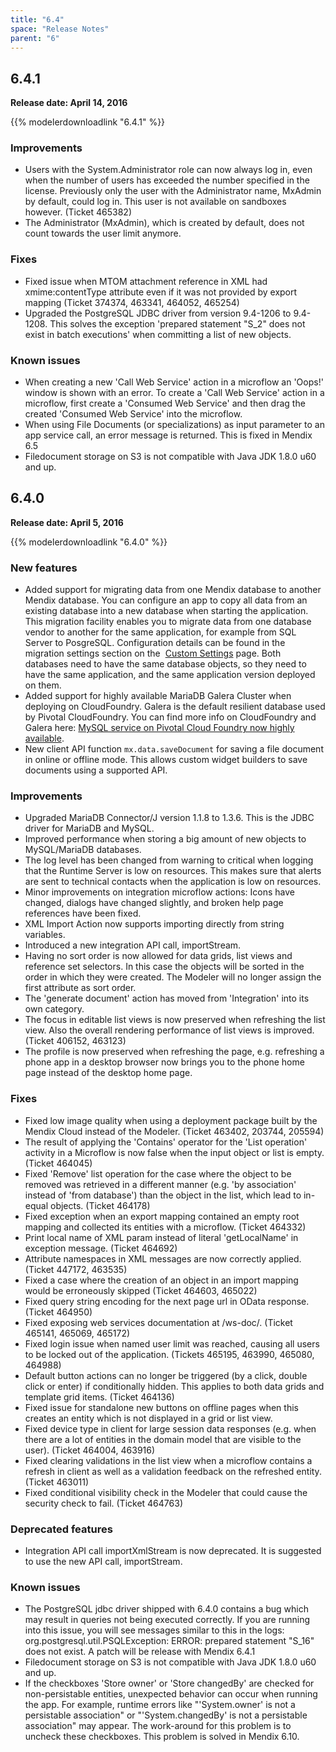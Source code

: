 ```yaml
---
title: "6.4"
space: "Release Notes"
parent: "6"
---
```


## 6.4.1

**Release date: April 14, 2016**

{{% modelerdownloadlink "6.4.1" %}}

### Improvements

*   Users with the System.Administrator role can now always log in, even when the number of users has exceeded the number specified in the license. Previously only the user with the Administrator name, MxAdmin by default, could log in. This user is not available on sandboxes however. (Ticket 465382)
*   The Administrator (MxAdmin), which is created by default, does not count towards the user limit anymore.

### Fixes

*   Fixed issue when MTOM attachment reference in XML had xmime:contentType attribute even if it was not provided by export mapping (Ticket 374374, 463341, 464052, 465254)
*   Upgraded the PostgreSQL JDBC driver from version 9.4-1206 to 9.4-1208\. This solves the exception 'prepared statement "S_2" does not exist in batch executions' when committing a list of new objects.

### Known issues

*   When creating a new 'Call Web Service' action in a microflow an 'Oops!' window is shown with an error. To create a 'Call Web Service' action in a microflow, first create a 'Consumed Web Service' and then drag the created 'Consumed Web Service' into the microflow.
*   When using File Documents (or specializations) as input parameter to an app service call, an error message is returned. This is fixed in Mendix 6.5
*   Filedocument storage on S3 is not compatible with Java JDK 1.8.0 u60 and up.

## 6.4.0

**Release date: April 5, 2016**

{{% modelerdownloadlink "6.4.0" %}}

### New features

*   Added support for migrating data from one Mendix database to another Mendix database. You can configure an app to copy all data from an existing database into a new database when starting the application. This migration facility enables you to migrate data from one database vendor to another for the same application, for example from SQL Server to PosgreSQL. Configuration details can be found in the migration settings section on the  [Custom Settings](/refguide6/custom-settings) page. Both databases need to have the same database objects, so they need to have the same application, and the same application version deployed on them.
*   Added support for highly available MariaDB Galera Cluster when deploying on CloudFoundry. Galera is the default resilient database used by Pivotal CloudFoundry. You can find more info on CloudFoundry and Galera here: [MySQL service on Pivotal Cloud Foundry now highly available](https://blog.pivotal.io/pivotal-cloud-foundry/products/mysql-service-on-pivotal-cloud-foundry-now-highly-available).
*   New client API function `mx.data.saveDocument` for saving a file document in online or offline mode. This allows custom widget builders to save documents using a supported API.

### Improvements

*   Upgraded MariaDB Connector/J version 1.1.8 to 1.3.6\. This is the JDBC driver for MariaDB and MySQL.
*   Improved performance when storing a big amount of new objects to MySQL/MariaDB databases.
*   The log level has been changed from warning to critical when logging that the Runtime Server is low on resources. This makes sure that alerts are sent to technical contacts when the application is low on resources.
*   Minor improvements on integration microflow actions: Icons have changed, dialogs have changed slightly, and broken help page references have been fixed.
*   XML Import Action now supports importing directly from string variables.
*   Introduced a new integration API call, importStream.
*   Having no sort order is now allowed for data grids, list views and reference set selectors. In this case the objects will be sorted in the order in which they were created. The Modeler will no longer assign the first attribute as sort order.
*   The 'generate document' action has moved from 'Integration' into its own category.
*   The focus in editable list views is now preserved when refreshing the list view. Also the overall rendering performance of list views is improved. (Ticket 406152, 463123)
*   The profile is now preserved when refreshing the page, e.g. refreshing a phone app in a desktop browser now brings you to the phone home page instead of the desktop home page.

### Fixes

*   Fixed low image quality when using a deployment package built by the Mendix Cloud instead of the Modeler. (Ticket 463402, 203744, 205594)
*   The result of applying the 'Contains' operator for the 'List operation' activity in a Microflow is now false when the input object or list is empty. (Ticket 464045)
*   Fixed 'Remove' list operation for the case where the object to be removed was retrieved in a different manner (e.g. 'by association' instead of 'from database') than the object in the list, which lead to in-equal objects. (Ticket 464178)
*   Fixed exception when an export mapping contained an empty root mapping and collected its entities with a microflow. (Ticket 464332)
*   Print local name of XML param instead of literal 'getLocalName' in exception message. (Ticket 464692)
*   Attribute namespaces in XML messages are now correctly applied. (Ticket 447172, 463535)
*   Fixed a case where the creation of an object in an import mapping would be erroneously skipped (Ticket 464603, 465022)
*   Fixed query string encoding for the next page url in OData response. (Ticket 464950)
*   Fixed exposing web services documentation at /ws-doc/. (Ticket 465141, 465069, 465172)
*   Fixed login issue when named user limit was reached, causing all users to be locked out of the application. (Tickets 465195, 463990, 465080, 464988)
*   Default button actions can no longer be triggered (by a click, double click or enter) if conditionally hidden. This applies to both data grids and template grid items. (Ticket 464136)
*   Fixed issue for standalone new buttons on offline pages when this creates an entity which is not displayed in a grid or list view.
*   Fixed device type in client for large session data responses (e.g. when there are a lot of entities in the domain model that are visible to the user). (Ticket 464004, 463916)
*   Fixed clearing validations in the list view when a microflow contains a refresh in client as well as a validation feedback on the refreshed entity. (Ticket 463011)
*   Fixed conditional visibility check in the Modeler that could cause the security check to fail. (Ticket 464763)

### Deprecated features

*   Integration API call importXmlStream is now deprecated. It is suggested to use the new API call, importStream.

### Known issues

*   The PostgreSQL jdbc driver shipped with 6.4.0 contains a bug which may result in queries not being executed correctly. If you are running into this issue, you will see messages similar to this in the logs: org.postgresql.util.PSQLException: ERROR: prepared statement "S_16" does not exist. A patch will be release with Mendix 6.4.1
*   Filedocument storage on S3 is not compatible with Java JDK 1.8.0 u60 and up.
*   If the checkboxes 'Store owner' or 'Store changedBy' are checked for non-persistable entities, unexpected behavior can occur when running the app. For example, runtime errors like "'System.owner' is not a persistable association" or "'System.changedBy' is not a persistable association" may appear. The work-around for this problem is to uncheck these checkboxes. This problem is solved in Mendix 6.10.
